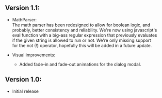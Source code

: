 ## Version 1.1:

- MathParser:\
  The math parser has been redesigned to allow for boolean logic, and probably, better consistency and reliability. We're now using javascript's eval function with a big-ass regular expression that previously evaluates if the given string is allowed to run or not. We're only missing support for the not (!) operator, hopefully this will be added in a future update.

- Visual improvements:
  - Added fade-in and fade-out animations for the dialog modal.

## Version 1.0:
- Initial release